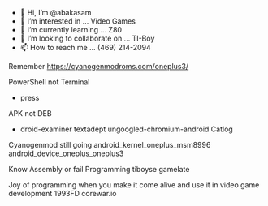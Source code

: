- 👋 Hi, I’m @abakasam
- 👀 I’m interested in ... Video Games
- 🌱 I’m currently learning ... Z80
- 💞️ I’m looking to collaborate on ... TI-Boy
- 📫 How to reach me ... (469) 214-2094

Remember https://cyanogenmodroms.com/oneplus3/

PowerShell not Terminal
- press

APK not DEB
- droid-examiner
textadept
ungoogled-chromium-android
Catlog

Cyanogenmod still going
android_kernel_oneplus_msm8996
android_device_oneplus_oneplus3

Know Assembly or fail Programming
tiboyse
gamelate

Joy of programming when you make it come alive and use it in video game development
1993FD
corewar.io

<!---
abakasam/abakasam is a ✨ special ✨ repository because its `README.md` (this file) appears on your GitHub profile.
You can click the Preview link to take a look at your changes.
--->

